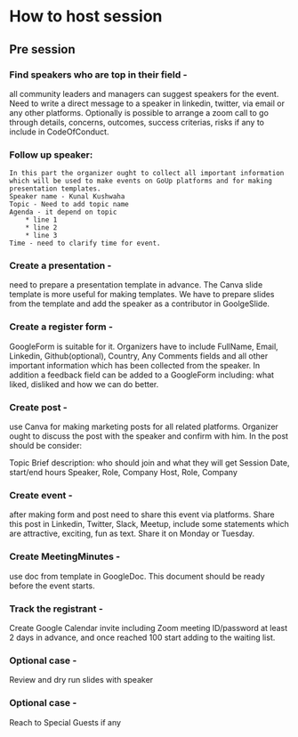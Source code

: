# How to host session
## Pre session

### Find speakers who are top in their field - 
all community leaders and managers can suggest speakers for the event. Need to write a direct message to a speaker in linkedin, twitter, via email or any other platforms. Optionally is possible to arrange a zoom call to go through details, concerns, outcomes, success criterias, risks if any to include in CodeOfConduct. 

### Follow up speaker: 
	In this part the organizer ought to collect all important information which will be used to make events on GoUp platforms and for making presentation templates.
	Speaker name - Kunal Kushwaha
	Topic - Need to add topic name
	Agenda - it depend on topic
		* line 1
		* line 2
		* line 3
	Time - need to clarify time for event.

### Create a presentation -  
need to prepare a presentation template in advance. The Canva slide template is more useful for making templates. We have to prepare slides from the template and add the speaker as a contributor in GoolgeSlide. 

### Create a register form - 
GoogleForm is suitable for it. Organizers have to include FullName, Email, Linkedin, Github(optional), Country, Any Comments fields and all other important information which has been collected from the speaker. In addition a feedback field can be added to a  GoogleForm including: what liked, disliked and how we can do better.

### Create post - 
use Canva for making marketing posts for all related platforms. Organizer ought to discuss the post  with the speaker and confirm with him. In the post should be consider:  

 Topic Brief description: who should join and what they will get
 Session Date, start/end hours
 Speaker, Role, Company
 Host, Role, Company

### Create event - 
after making form and post need to share this event via platforms. Share this post in Linkedin, Twitter, Slack, Meetup, include some statements which are attractive, exciting, fun as text. Share it on Monday or Tuesday.

### Create MeetingMinutes - 
use doc from template in GoogleDoc. This document should be ready before the event starts. 

### Track the registrant - 
Create Google Calendar invite including Zoom meeting ID/password at least 2 days in advance, and once reached 100 start adding to the waiting list. 

### Optional case - 
Review and dry run slides with speaker
### Optional case - 
Reach to Special Guests if any

